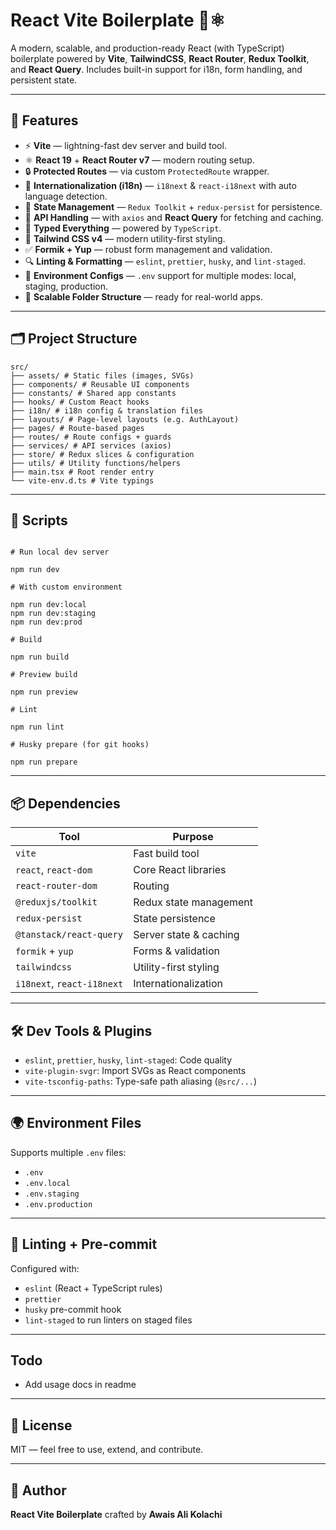 # React Vite Boilerplate 🧪⚛️

A modern, scalable, and production-ready React (with TypeScript) boilerplate powered by **Vite**, **TailwindCSS**, **React Router**, **Redux Toolkit**, and **React Query**. Includes built-in support for i18n, form handling, and persistent state.

---

## 🚀 Features

- ⚡️ **Vite** — lightning-fast dev server and build tool.
- ⚛️ **React 19** + **React Router v7** — modern routing setup.
- 🔒 **Protected Routes** — via custom `ProtectedRoute` wrapper.
- 💬 **Internationalization (i18n)** — `i18next` & `react-i18next` with auto language detection.
- 🧠 **State Management** — `Redux Toolkit` + `redux-persist` for persistence.
- 📡 **API Handling** — with `axios` and **React Query** for fetching and caching.
- 🎯 **Typed Everything** — powered by `TypeScript`.
- 🎨 **Tailwind CSS v4** — modern utility-first styling.
- ✅ **Formik + Yup** — robust form management and validation.
- 🔍 **Linting & Formatting** — `eslint`, `prettier`, `husky`, and `lint-staged`.
- 🔧 **Environment Configs** — `.env` support for multiple modes: local, staging, production.
- 📁 **Scalable Folder Structure** — ready for real-world apps.

---

## 🗂️ Project Structure

```
src/
├── assets/ # Static files (images, SVGs)
├── components/ # Reusable UI components
├── constants/ # Shared app constants
├── hooks/ # Custom React hooks
├── i18n/ # i18n config & translation files
├── layouts/ # Page-level layouts (e.g. AuthLayout)
├── pages/ # Route-based pages
├── routes/ # Route configs + guards
├── services/ # API services (axios)
├── store/ # Redux slices & configuration
├── utils/ # Utility functions/helpers
├── main.tsx # Root render entry
└── vite-env.d.ts # Vite typings
```

---

## 🧪 Scripts

```

# Run local dev server

npm run dev

# With custom environment

npm run dev:local
npm run dev:staging
npm run dev:prod

# Build

npm run build

# Preview build

npm run preview

# Lint

npm run lint

# Husky prepare (for git hooks)

npm run prepare
```

---

## 📦 Dependencies

| Tool                           | Purpose                |
| ------------------------------ | ---------------------- |
| `vite`                         | Fast build tool        |
| `react`, `react-dom`           | Core React libraries   |
| `react-router-dom`             | Routing                |
| `@reduxjs/toolkit`             | Redux state management |
| `redux-persist`                | State persistence      |
| `@tanstack/react-query`        | Server state & caching |
| `formik` + `yup`               | Forms & validation     |
| `tailwindcss`                  | Utility-first styling  |
| `i18next`, `react-i18next`     | Internationalization   |

---

## 🛠️ Dev Tools & Plugins

- `eslint`, `prettier`, `husky`, `lint-staged`: Code quality
- `vite-plugin-svgr`: Import SVGs as React components
- `vite-tsconfig-paths`: Type-safe path aliasing (`@src/...`)

---

## 🌍 Environment Files

Supports multiple `.env` files:

- `.env`
- `.env.local`
- `.env.staging`
- `.env.production`

---

## 🧹 Linting + Pre-commit

Configured with:

- `eslint` (React + TypeScript rules)
- `prettier`
- `husky` pre-commit hook
- `lint-staged` to run linters on staged files

---

## Todo

- Add usage docs in readme

---

## 📄 License

MIT — feel free to use, extend, and contribute.

---

## 📌 Author

**React Vite Boilerplate** crafted by **Awais Ali Kolachi**
